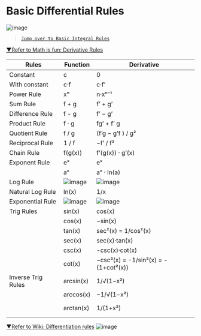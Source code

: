 # Basic Differential Rules

![image](https://user-images.githubusercontent.com/14041622/40227636-a305cc52-5ac1-11e8-9fbe-ac7e11dd4a6f.png)

> [`Jump over to Basic Integral Rules`](https://github.com/solomonxie/solomonxie.github.io/issues/49#issuecomment-395356656)

[▼Refer to Math is fun: Derivative Rules](https://www.mathsisfun.com/calculus/derivatives-rules.html)

Rules | Function | Derivative
-- | -- | --
Constant | c | 0
With constant | c·f | c·f’
Power Rule | xⁿ | n·xⁿ⁻¹
Sum Rule | f + g | f’ + g’
Difference Rule | f - g | f’ − g’
Product Rule | f · g | fg’ + f’ g
Quotient Rule | f / g | (f’g − g’f ) / g²
Reciprocal Rule | 1 / f | −f’ / f²
Chain Rule | f(g(x)) | f’(g(x)) · g’(x)
Exponent Rule | eˣ | eˣ
                     | aˣ | aˣ · ln(a)
Log Rule | ![image](https://user-images.githubusercontent.com/14041622/46215573-508d6f80-c370-11e8-8d23-3a56fa227323.png) |![image](https://user-images.githubusercontent.com/14041622/46215576-53886000-c370-11e8-939a-be092755d1a3.png)
Natural Log Rule | ln(x) | 1/x
Exponential Rule | ![image](https://user-images.githubusercontent.com/14041622/46215472-06a48980-c370-11e8-84df-75e1ef944283.png) | ![image](https://user-images.githubusercontent.com/14041622/46215448-f8ef0400-c36f-11e8-9cd3-ec629802a91c.png)
Trig Rules    | sin(x) | cos(x)
                     | cos(x) | −sin(x)
                     | tan(x) | sec²(x) = 1/cos²(x)
                     | sec(x) | sec(x)·tan(x)
                     | csc(x) | -csc(x)·cot(x)
                     | cot(x) | −csc²(x) = -1/sin²(x) = -(1+cot²(x))
Inverse Trig Rules | arcsin(x) | 1/√(1−x²)
                               | arccos(x) | −1/√(1−x²)
                               | arctan(x) | 1/(1+x²)


[▼Refer to Wiki: Differentiation rules](https://en.wikipedia.org/wiki/Differentiation_rules)
![image](https://user-images.githubusercontent.com/14041622/42408397-9fbb09ae-81fe-11e8-8a2e-d7ba9f89dbf3.png)
